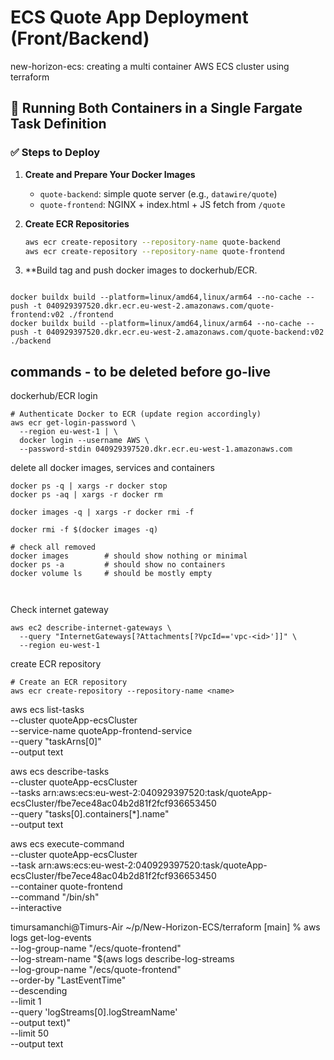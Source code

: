 # ECS Quote App Deployment (Front/Backend)
new-horizon-ecs: creating a multi container AWS ECS cluster using terraform

## 🚀 Running Both Containers in a Single Fargate Task Definition

### ✅ Steps to Deploy

1. **Create and Prepare Your Docker Images**
   - `quote-backend`: simple quote server (e.g., `datawire/quote`)
   - `quote-frontend`: NGINX + index.html + JS fetch from `/quote`

2. **Create ECR Repositories**
   ```bash
   aws ecr create-repository --repository-name quote-backend
   aws ecr create-repository --repository-name quote-frontend
   ```

3. **Build tag and push docker images to dockerhub/ECR. 
```

docker buildx build --platform=linux/amd64,linux/arm64 --no-cache --push -t 040929397520.dkr.ecr.eu-west-2.amazonaws.com/quote-frontend:v02 ./frontend
docker buildx build --platform=linux/amd64,linux/arm64 --no-cache --push -t 040929397520.dkr.ecr.eu-west-2.amazonaws.com/quote-backend:v02 ./backend
```


## commands - to be deleted before go-live
dockerhub/ECR login
```
# Authenticate Docker to ECR (update region accordingly)
aws ecr get-login-password \
  --region eu-west-1 | \
  docker login --username AWS \
  --password-stdin 040929397520.dkr.ecr.eu-west-1.amazonaws.com

```
delete all docker images, services and containers
```
docker ps -q | xargs -r docker stop
docker ps -aq | xargs -r docker rm

docker images -q | xargs -r docker rmi -f

docker rmi -f $(docker images -q)

# check all removed
docker images        # should show nothing or minimal
docker ps -a         # should show no containers
docker volume ls     # should be mostly empty



```


Check internet gateway
```
aws ec2 describe-internet-gateways \
  --query "InternetGateways[?Attachments[?VpcId=='vpc-<id>']]" \
  --region eu-west-1
```

create ECR repository
```
# Create an ECR repository
aws ecr create-repository --repository-name <name>
```

aws ecs list-tasks \
  --cluster quoteApp-ecsCluster \
  --service-name quoteApp-frontend-service \
  --query "taskArns[0]" \
  --output text

aws ecs describe-tasks \
  --cluster quoteApp-ecsCluster \
  --tasks arn:aws:ecs:eu-west-2:040929397520:task/quoteApp-ecsCluster/fbe7ece48ac04b2d81f2fcf936653450 \
  --query "tasks[0].containers[*].name" \
  --output text


aws ecs execute-command \
  --cluster quoteApp-ecsCluster \
  --task arn:aws:ecs:eu-west-2:040929397520:task/quoteApp-ecsCluster/fbe7ece48ac04b2d81f2fcf936653450 \
  --container quote-frontend \
  --command "/bin/sh" \
  --interactive


timursamanchi@Timurs-Air ~/p/New-Horizon-ECS/terraform [main] % aws logs get-log-events \
  --log-group-name "/ecs/quote-frontend" \
  --log-stream-name "$(aws logs describe-log-streams \
      --log-group-name "/ecs/quote-frontend" \
      --order-by "LastEventTime" \
      --descending \
      --limit 1 \
      --query 'logStreams[0].logStreamName' \
      --output text)" \
  --limit 50 \
  --output text
